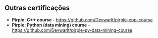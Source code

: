 ## Outras certificações
- **Pirple: C++ course** - https://github.com/Devwarlt/pirple-cpp-course
- **Pirple: Python (data mining) course** - https://github.com/Devwarlt/pirple-py-data-mining-course
